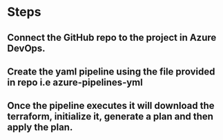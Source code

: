 # Steps

## Connect the GitHub repo to the project in Azure DevOps.

## Create the yaml pipeline using the file provided in repo i.e azure-pipelines-yml

## Once the pipeline executes it will download the terraform, initialize it, generate a plan and then apply the plan.
